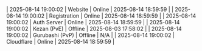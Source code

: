 | 2025-08-14 19:00:02 | Website | Online | 2025-08-14 18:59:59 |
| 2025-08-14 19:00:02 | Registration | Online | 2025-08-14 18:59:59 |
| 2025-08-14 19:00:02 | Auth Server | Online | 2025-08-14 18:59:59 |
| 2025-08-14 19:00:02 | Kezan (PvE) | Offline | 2025-08-03 17:58:02 |
| 2025-08-14 19:00:02 | Gurubashi (PvP) | Offline | N/A |
| 2025-08-14 19:00:02 | Cloudflare | Online | 2025-08-14 18:59:59 |
